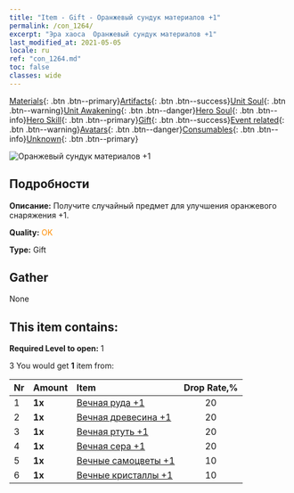 ```yaml
---
title: "Item - Gift - Оранжевый сундук материалов +1"
permalink: /con_1264/
excerpt: "Эра хаоса  Оранжевый сундук материалов +1"
last_modified_at: 2021-05-05
locale: ru
ref: "con_1264.md"
toc: false
classes: wide
---
```

 [Materials](/ItemsRU/){: .btn .btn--primary}[Artifacts](/ItemsRU/Artifacts/){: .btn .btn--success}[Unit Soul](/ItemsRU/UnitSoul/){: .btn .btn--warning}[Unit Awakening](/ItemsRU/UnitAwakening/){: .btn .btn--danger}[Hero Soul](/ItemsRU/HeroSoul/){: .btn .btn--info}[Hero Skill](/ItemsRU/HeroSkill/){: .btn .btn--primary}[Gift](/ItemsRU/Gift/){: .btn .btn--success}[Event related](/ItemsRU/Events/){: .btn .btn--warning}[Avatars](/ItemsRU/Avatars/){: .btn .btn--danger}[Consumables](/ItemsRU/Consumables/){: .btn .btn--info}[Unknown](/ItemsRU/Unknown/){: .btn .btn--primary}

 ![Оранжевый сундук материалов +1](/images/t/i_304002.png)

## Подробности
 **Описание:** Получите случайный предмет для улучшения оранжевого снаряжения +1.

 **Quality:** <span style="color: #FF8C00">OK</span>

 **Type:** Gift

## Gather

  None

## This item contains:

 **Required Level to open:** 1

 3 You would get **1** item  from:

  | Nr | Amount |     Item    | Drop Rate,% |
  |:---|:-------|:------------|:---------:|
  | 1 |  **1x** | [Вечная руда +1](/ItemsRU/mat_68/) | 20 | 
  | 2 |  **1x** | [Вечная древесина +1](/ItemsRU/mat_69/) | 20 | 
  | 3 |  **1x** | [Вечная ртуть +1](/ItemsRU/mat_70/) | 20 | 
  | 4 |  **1x** | [Вечная сера +1](/ItemsRU/mat_71/) | 20 | 
  | 5 |  **1x** | [Вечные самоцветы +1](/ItemsRU/mat_72/) | 10 | 
  | 6 |  **1x** | [Вечные кристаллы +1](/ItemsRU/mat_73/) | 10 | 
